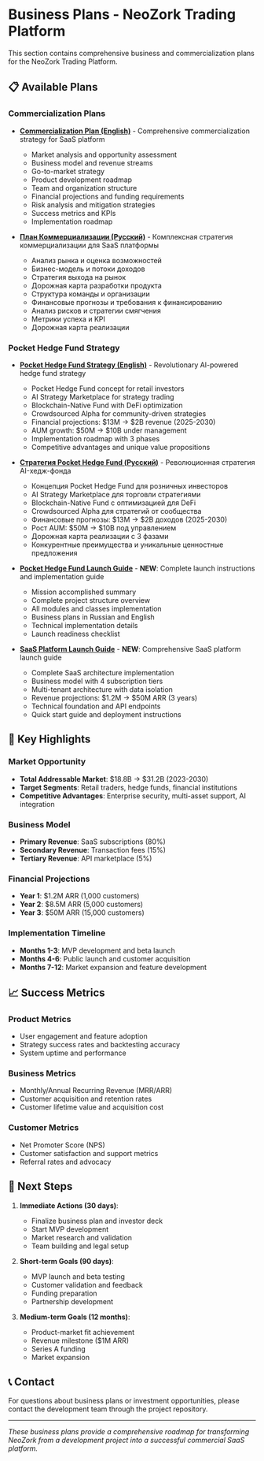 # Business Plans - NeoZork Trading Platform

This section contains comprehensive business and commercialization plans for the NeoZork Trading Platform.

## 📋 Available Plans

### Commercialization Plans
- **[Commercialization Plan (English)](commercialization-plan-en.md)** - Comprehensive commercialization strategy for SaaS platform
  - Market analysis and opportunity assessment
  - Business model and revenue streams
  - Go-to-market strategy
  - Product development roadmap
  - Team and organization structure
  - Financial projections and funding requirements
  - Risk analysis and mitigation strategies
  - Success metrics and KPIs
  - Implementation roadmap

- **[План Коммерциализации (Русский)](commercialization-plan-ru.md)** - Комплексная стратегия коммерциализации для SaaS платформы
  - Анализ рынка и оценка возможностей
  - Бизнес-модель и потоки доходов
  - Стратегия выхода на рынок
  - Дорожная карта разработки продукта
  - Структура команды и организации
  - Финансовые прогнозы и требования к финансированию
  - Анализ рисков и стратегии смягчения
  - Метрики успеха и KPI
  - Дорожная карта реализации

### Pocket Hedge Fund Strategy
- **[Pocket Hedge Fund Strategy (English)](pocket-hedge-fund-strategy-en.md)** - Revolutionary AI-powered hedge fund strategy
  - Pocket Hedge Fund concept for retail investors
  - AI Strategy Marketplace for strategy trading
  - Blockchain-Native Fund with DeFi optimization
  - Crowdsourced Alpha for community-driven strategies
  - Financial projections: $13M → $2B revenue (2025-2030)
  - AUM growth: $50M → $10B under management
  - Implementation roadmap with 3 phases
  - Competitive advantages and unique value propositions

- **[Стратегия Pocket Hedge Fund (Русский)](pocket-hedge-fund-strategy-ru.md)** - Революционная стратегия AI-хедж-фонда
  - Концепция Pocket Hedge Fund для розничных инвесторов
  - AI Strategy Marketplace для торговли стратегиями
  - Blockchain-Native Fund с оптимизацией для DeFi
  - Crowdsourced Alpha для стратегий от сообщества
  - Финансовые прогнозы: $13M → $2B доходов (2025-2030)
  - Рост AUM: $50M → $10B под управлением
  - Дорожная карта реализации с 3 фазами
  - Конкурентные преимущества и уникальные ценностные предложения

- **[Pocket Hedge Fund Launch Guide](POCKET_HEDGE_FUND_LAUNCH.md)** - **NEW**: Complete launch instructions and implementation guide
  - Mission accomplished summary
  - Complete project structure overview
  - All modules and classes implementation
  - Business plans in Russian and English
  - Technical implementation details
  - Launch readiness checklist

- **[SaaS Platform Launch Guide](SAAS_PLATFORM_LAUNCH.md)** - **NEW**: Comprehensive SaaS platform launch guide
  - Complete SaaS architecture implementation
  - Business model with 4 subscription tiers
  - Multi-tenant architecture with data isolation
  - Revenue projections: $1.2M → $50M ARR (3 years)
  - Technical foundation and API endpoints
  - Quick start guide and deployment instructions

## 🎯 Key Highlights

### Market Opportunity
- **Total Addressable Market**: $18.8B → $31.2B (2023-2030)
- **Target Segments**: Retail traders, hedge funds, financial institutions
- **Competitive Advantages**: Enterprise security, multi-asset support, AI integration

### Business Model
- **Primary Revenue**: SaaS subscriptions (80%)
- **Secondary Revenue**: Transaction fees (15%)
- **Tertiary Revenue**: API marketplace (5%)

### Financial Projections
- **Year 1**: $1.2M ARR (1,000 customers)
- **Year 2**: $8.5M ARR (5,000 customers)
- **Year 3**: $50M ARR (15,000 customers)

### Implementation Timeline
- **Months 1-3**: MVP development and beta launch
- **Months 4-6**: Public launch and customer acquisition
- **Months 7-12**: Market expansion and feature development

## 📈 Success Metrics

### Product Metrics
- User engagement and feature adoption
- Strategy success rates and backtesting accuracy
- System uptime and performance

### Business Metrics
- Monthly/Annual Recurring Revenue (MRR/ARR)
- Customer acquisition and retention rates
- Customer lifetime value and acquisition cost

### Customer Metrics
- Net Promoter Score (NPS)
- Customer satisfaction and support metrics
- Referral rates and advocacy

## 🚀 Next Steps

1. **Immediate Actions (30 days)**:
   - Finalize business plan and investor deck
   - Start MVP development
   - Market research and validation
   - Team building and legal setup

2. **Short-term Goals (90 days)**:
   - MVP launch and beta testing
   - Customer validation and feedback
   - Funding preparation
   - Partnership development

3. **Medium-term Goals (12 months)**:
   - Product-market fit achievement
   - Revenue milestone ($1M ARR)
   - Series A funding
   - Market expansion

## 📞 Contact

For questions about business plans or investment opportunities, please contact the development team through the project repository.

---

*These business plans provide a comprehensive roadmap for transforming NeoZork from a development project into a successful commercial SaaS platform.*
